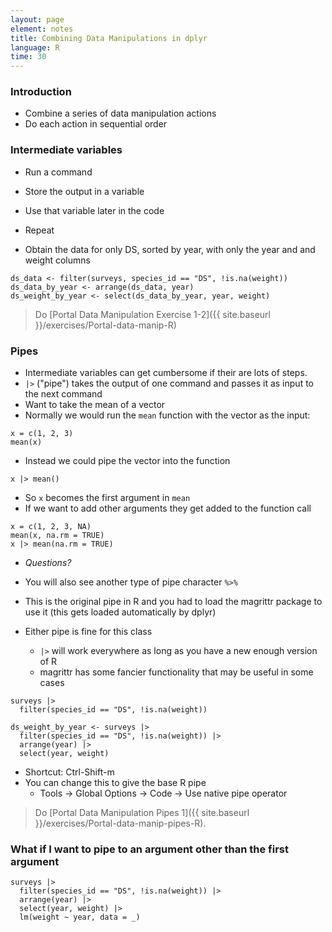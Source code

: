 ```yaml
---
layout: page
element: notes
title: Combining Data Manipulations in dplyr
language: R
time: 30
---
```


### Introduction

* Combine a series of data manipulation actions
* Do each action in sequential order

### Intermediate variables

* Run a command
* Store the output in a variable
* Use that variable later in the code
* Repeat

* Obtain the data for only DS, sorted by year, with only the year and and weight columns

```
ds_data <- filter(surveys, species_id == "DS", !is.na(weight))
ds_data_by_year <- arrange(ds_data, year)
ds_weight_by_year <- select(ds_data_by_year, year, weight)
```

> Do [Portal Data Manipulation Exercise 1-2]({{ site.baseurl }}/exercises/Portal-data-manip-R)

### Pipes

* Intermediate variables can get cumbersome if their are lots of steps.
* `|>` ("pipe") takes the output of one command and passes it as input to the
  next command
* Want to take the mean of a vector
* Normally we would run the `mean` function with the vector as the input:

```
x = c(1, 2, 3)
mean(x)
```

* Instead we could pipe the vector into the function

```
x |> mean()
```

* So `x` becomes the first argument in `mean`
* If we want to add other arguments they get added to the function call

```
x = c(1, 2, 3, NA)
mean(x, na.rm = TRUE)
x |> mean(na.rm = TRUE)
```

* *Questions?*

* You will also see another type of pipe character `%>%`
* This is the original pipe in R and you had to load the magrittr package to use it (this gets loaded automatically by dplyr)
* Either pipe is fine for this class
    * `|>` will work everywhere as long as you have a new enough version of R
    * magrittr has some fancier functionality that may be useful in some cases

```
surveys |>
  filter(species_id == "DS", !is.na(weight))
```

```
ds_weight_by_year <- surveys |>
  filter(species_id == "DS", !is.na(weight)) |>
  arrange(year) |>
  select(year, weight)
```

* Shortcut: Ctrl-Shift-m
* You can change this to give the base R pipe
    * Tools -> Global Options -> Code -> Use native pipe operator

> Do [Portal Data Manipulation Pipes 1]({{ site.baseurl }}/exercises/Portal-data-manip-pipes-R).

### What if I want to pipe to an argument other than the first argument

```
surveys |>
  filter(species_id == "DS", !is.na(weight)) |>
  arrange(year) |>
  select(year, weight) |>
  lm(weight ~ year, data = _)
```